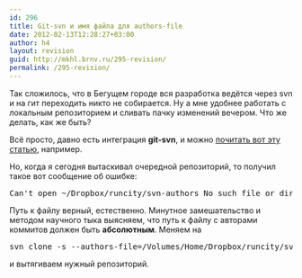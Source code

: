 ```yaml
---
id: 296
title: Git-svn и имя файла для authors-file
date: 2012-02-13T12:28:27+03:00
author: h4
layout: revision
guid: http://mkhl.brnv.ru/295-revision/
permalink: /295-revision/
---
```

Так сложилось, что в Бегущем городе вся разработка ведётся через svn и на гит переходить никто не собирается. Ну а мне удобнее работать с локальным репозиторием и сливать пачку изменений вечером. Что же делать, как же быть?

Всё просто, давно есть интеграция **git-svn**, и можно [почитать вот эту статью](http://leonid.shevtsov.me/ru/perenos-svn-repozitariya-v-git), например.

Но, когда я сегодня вытаскивал очередной репозиторий, то получил такое вот сообщение об ошибке:

<pre>Can't open ~/Dropbox/runcity/svn-authors No such file or directory</pre>

Путь к файлу верный, естественно. Минутное замешательство и методом научного тыка выясняем, что путь к файлу с авторами коммитов должен быть **абсолютным**. Меняем на

<pre>svn clone -s --authors-file=/Volumes/Home/Dropbox/runcity/svn-authors http://svn-server.ner/our-repo</pre>

и вытягиваем нужный репозиторий.

&nbsp;